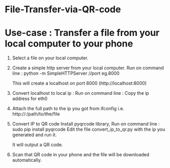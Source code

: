 # File-Transfer-via-QR-code

# Use-case : Transfer a file from your local computer to your phone

1. Select a file on your local computer.

2. Create a simple http server from your local computer.
    Run on command line : python -m SimpleHTTPServer <port>  //port eg.8000
    
    This will create a localhost on port 8000 (http://localhost:8000)
    
3. Convert localhost to local ip :
    Run on command line : <ifconfig>
    Copy the ip address for eth0
    
4. Attach the full path to the ip you got from ifconfig i.e. http://<ip>:<port>/path/to/the/file

5. Convert IP to QR code
    Install pyqrcode library,
    Run on command line : sudo pip install pyqrcode
    Edit the file convert_ip_to_qr.py with the ip you generated and run it.
   
   It will output a QR code.
   
6. Scan that QR code in your phone and the file will be downloaded automatically.
